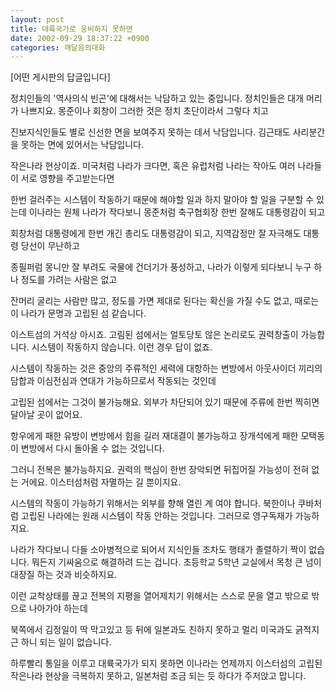 ```yaml
---
layout: post
title: 대륙국가로 웅비하지 못하면
date: 2002-09-29 18:37:22 +0900
categories: 깨달음의대화
---
```

[어떤 게시판의 답글입니다]
  
정치인들의 '역사의식 빈곤'에 대해서는 낙담하고 있는 중입니다. 정치인들은 대개 머리가 나쁘지요. 몽준이나 회창이 그러한 것은 정치 초단이라서 그렇다 치고
  

  
진보지식인들도 별로 신선한 면을 보여주지 못하는 데서 낙담입니다. 김근태도 사리분간을 못하는 면에 있어서는 낙담입니다.
  

  
작은나라 현상이죠. 미국처럼 나라가 크다면, 혹은 유럽처럼 나라는 작아도 여러 나라들이 서로 영향을 주고받는다면
  

  
한번 걸러주는 시스템이 작동하기 때문에 해야할 일과 하지 말아야 할 일을 구분할 수 있는데 이나라는 원체 나라가 작다보니 몽준처럼 축구협회장 한번 잘해도 대통령감이 되고
  

  
회창처럼 대통령에게 한번 개긴 총리도 대통령감이 되고, 지역감정만 잘 자극해도 대통령 당선이 무난하고
  

  
종필퍼럼 몽니만 잘 부려도 국물에 건더기가 풍성하고, 나라가 이렇게 되다보니 누구 하나 정도를 가려는 사람은 없고
  

  
잔머리 굴리는 사람만 많고, 정도를 가면 제대로 된다는 확신을 가질 수도 없고, 때로는 이 나라가 문명과 고립된 섬 같습니다.
  

  
이스트섬의 거석상 아시죠. 고림된 섬에서는 얼토당토 않은 논리로도 권력창출이 가능합니다. 시스템이 작동하지 않습니다. 이런 경우 답이 없죠.
  

  
시스템이 작동하는 것은 중앙의 주류적인 세력에 대항하는 변방에서 아웃사이더 끼리의 담합과 이심전심과 연대가 가능하므로서 작동되는 것인데
  

  
고립된 섬에서는 그것이 불가능해요. 외부가 차단되어 있기 때문에 주류에 한번 찍히면 달아날 곳이 없어요.
  

  
항우에게 패한 유방이 변방에서 힘을 길러 재대결이 불가능하고 장개석에게 패한 모택동이 변방에서 다시 돌아올 수 없는 것입니다.
  

  
그러니 전복은 불가능하지요. 권력의 핵심이 한번 장악되면 뒤집어질 가능성이 전혀 없는 거에요. 이스터섬처럼 자멸하는 길 뿐이지요.
  

  
시스템의 작동이 가능하기 위해서는 외부를 향해 열린 계 여야 합니다. 북한이나 쿠바처럼 고립된 나라에는 원래 시스템이 작동 안하는 것입니다. 그러므로 영구독재가 가능하지요.
  

  
나라가 작다보니 다들 소아병적으로 되어서 지식인들 조차도 행태가 졸렬하기 짝이 없습니다. 뭐든지 기싸움으로 해결하려 드는 겁니다. 초등학교 5학년 교실에서 목청 큰 넘이 대장질 하는 것과 비슷하지요.
  

  
이런 교착상태를 끊고 전복의 지평을 열어제치기 위해서는 스스로 문을 열고 밖으로 밖으로 나아가야 하는데
  

  
북쪽에서 김정일이 딱 막고있고 등 뒤에 일본과도 친하지 못하고 멀리 미국과도 긁적지근 하니 되는 일이 없습니다.
  

  
하루빨리 통일을 이루고 대륙국가가 되지 못하면 이나라는 언제까지 이스터섬의 고립된 작은나라 현상을 극복하지 못하고, 일본처럼 조금 되는 듯 하다가 주저앉고 맙니다.